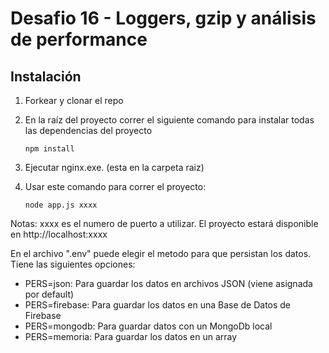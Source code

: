 # Desafio 16 - Loggers, gzip y análisis de performance

## Instalación

1. Forkear y clonar el repo

2. En la raíz del proyecto correr el siguiente comando para instalar todas las dependencias del proyecto

   ```
   npm install
   ```

3. Ejecutar nginx.exe. (esta en la carpeta raiz) 

4. Usar este comando para correr el proyecto: 

   ```
   node app.js xxxx
   ```

Notas: xxxx es el numero de puerto a utilizar. El proyecto estará disponible en http://localhost:xxxx 

En el archivo ".env" puede elegir el metodo para que persistan los datos. Tiene las siguientes opciones:

- PERS=json: Para guardar los datos en archivos JSON (viene asignada por default)
- PERS=firebase: Para guardar los datos en una Base de Datos de Firebase
- PERS=mongodb: Para guardar datos con un MongoDb local
- PERS=memoria: Para guardar los datos en un array
